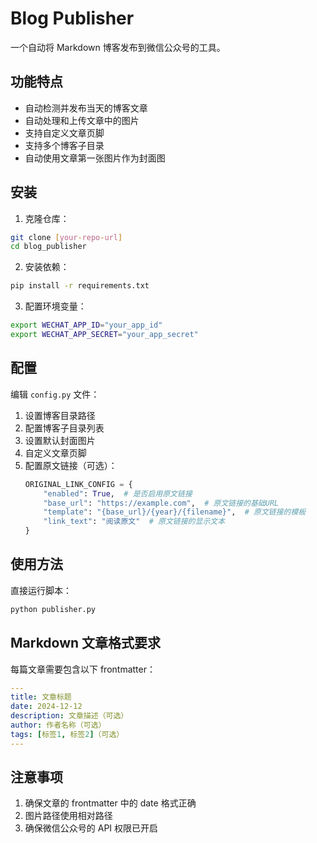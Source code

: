 # Blog Publisher

一个自动将 Markdown 博客发布到微信公众号的工具。

## 功能特点

- 自动检测并发布当天的博客文章
- 自动处理和上传文章中的图片
- 支持自定义文章页脚
- 支持多个博客子目录
- 自动使用文章第一张图片作为封面图

## 安装

1. 克隆仓库：

```bash
git clone [your-repo-url]
cd blog_publisher
```

2. 安装依赖：

```bash
pip install -r requirements.txt
```

3. 配置环境变量：

```bash
export WECHAT_APP_ID="your_app_id"
export WECHAT_APP_SECRET="your_app_secret"
```

## 配置

编辑 `config.py` 文件：

1. 设置博客目录路径
2. 配置博客子目录列表
3. 设置默认封面图片
4. 自定义文章页脚
5. 配置原文链接（可选）：
   ```python
   ORIGINAL_LINK_CONFIG = {
       "enabled": True,  # 是否启用原文链接
       "base_url": "https://example.com",  # 原文链接的基础URL
       "template": "{base_url}/{year}/{filename}",  # 原文链接的模板
       "link_text": "阅读原文"  # 原文链接的显示文本
   }
   ```

## 使用方法

直接运行脚本：

```bash
python publisher.py
```

## Markdown 文章格式要求

每篇文章需要包含以下 frontmatter：

```yaml
---
title: 文章标题
date: 2024-12-12
description: 文章描述（可选）
author: 作者名称（可选）
tags: [标签1, 标签2]（可选）
---
```

## 注意事项

1. 确保文章的 frontmatter 中的 date 格式正确
2. 图片路径使用相对路径
3. 确保微信公众号的 API 权限已开启
